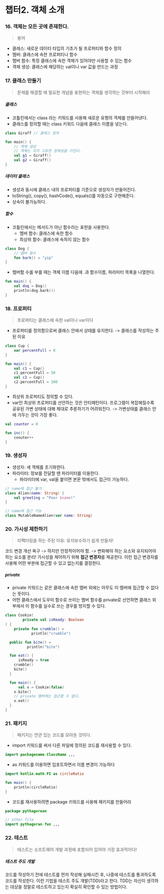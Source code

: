 # 챕터2. 객체 소개

### 16. 객체는 모든 곳에 존재한다.

> 용어

- 클래스: 새로운 데이터 타입의 기초가 될 프로퍼티와 함수 정의
- 멤버: 클래스에 속한 프로퍼티나 함수
- 멤버 함수: 특정 클래스에 속한 객체가 있어야만 사용할 수 있는 함수
- 객체 생성: 클래스에 해당하는 val이나 var 값을 만드는 과정

### 17. 클래스 만들기

> 문제를 해결할 때 필요한 개념을 표현하는 객체를 생각하는 것부터 시작해라

##### 클래스

- 코틀린에서는 class 라는 키워드를 사용해 새로운 유형의 객체를 만들어낸다.
- 클래스를 정의할 때는 class 키워드 다음에 클래스 이름을 넣는다.

```kotlin
class Giraff // 클래스 정의

fun main() {
    // 객체 생성
    // 객체는 각각 고유한 정체성을 가진다.
    val g1 = Giraff()
    val g2 = Giraff()
}
```

##### 데이터 클래스

- 생성과 동시에 클래스 내의 프로퍼티를 기준으로 생성자가 만들어진다.
- toString(), copy(), hashCode(), equals()를 자동으로 구현해준다.
- 상속이 불가능하다.

##### 함수

- 코틀린에서는 메서드가 아닌 함수라는 표현을 사용한다.
  - 멤버 함수: 클래스에 속한 함수
  - 최상위 함수: 클래스에 속하지 않는 함수

```kotlin
class Dog {
    // 멤버 함수
    fun bark() = "yip"
}
```

- 멤버함 수를 부를 때는 객체 이름 다음에 .과 함수이름, 파라미터 목록을 나열한다.

```kotlin
fun main() {
    val dog = Dog()
    println(dog.bark())
}
```

### 18. 프로퍼티

> 프로퍼티는 클래스에 속한 val이나 var이다

- 프로퍼티를 정의함으로써 클래스 안에서 상태를 유지한다. -> 클래스를 작성하는 주된 이유

```kotlin
class Cup {
    var percentFull = 0
}

fun main() {
    val c1 = Cup()
    c1.percentFull = 50
    val c2 = Cup()
    c2.percentFull = 100
}
```

- 최상위 프로퍼티도 정의할 수 있다.
- var인 최상위 프로퍼티를 선언하는 것은 안티패턴이다. 프로그램이 복잡해질수록 공유된 가변 상태에 대해 제대로 추론하기가 어려워진다. -> 가변상태를 클래스 안에 가두는 것이 가장 좋다.

```kotlin
val counter = 0

fun inc() {
    conuter++
}
```

### 19. 생성자

- 생성자: 새 객체를 초기화한다.
- 파라미터: 정보를 전달할 땐 파라미터를 이용한다.
  - 파라미터에 var, val을 붙이면 본문 밖에서도 접근이 가능하다.

```kotlin
// name에 접근 불가
class Alien(name: String) {
    val greeting = "Poor $name!"
}

// name에 접근 가능
class MutableNameAlien(var name: String)
```

### 20. 가시성 제한하기

> 리팩터링을 하는 주된 이유: 유지보수하기 쉽게 만들자!

코드 변경 개선 욕구 -> 하지만 안정적이어야 함. -> 변화해야 하는 요소와 유지되어야 하는 요소를 분리!
가시성을 제어하기 위해 <b>접근 변경자</b>를 제공한다. 이런 접근 변경자를 사용해 어떤 부분에 접근할 수 있고 없는지를 결정한다.

##### private

- private 키워드는 같은 클래스에 속한 멤버 외에는 아무도 이 멤버에 접근할 수 없다는 뜻이다.
- 어떤 클래스에서 도우미 함수로 쓰이는 멤버 함수를 private로 선언하면 클래스 외부에서 이 함수를 실수로 쓰는 경우를 방지할 수 있다.

```kotlin
class Cookie(
        private val isReady: Boolean
) {
    private fun crumble() =
            println("crumble")

  public fun bite() =
          println("bite")

  fun eat() {
      isReady = true
    crumble()
    bite()
  }

  fun main() {
      val x = Cookie(false)
    x.bite()
    // private 멤버에는 접근할 수 없다.
    x.eat()
  }
}
```

### 21. 패키지

> 패키지는 연관 있는 코드를 모아둔 것이다.

- import 키워드를 써서 다른 파일에 정의된 코드를 재사용할 수 있다.

```kotlin
import packagename.ClassName ,,,
```

- as 키워드를 이용하면 임포트하면서 이름 변경이 가능하다

```kotlin
import kotlin.math.PI as circleRatio

fun main() {
    println(circleRatio)
}
```

- 코드를 재사용하려면 package 키워드를 사용해 패키지를 만들어라

```kotlin
package pythagorean

// other file
import pythagoran.fun ,,,
```

### 22. 테스트

> 테스트는 소프트웨어 개발 과정에 포함되어 있어야 가장 효과적이다!

##### 테스트 주도 개발

코드를 작성하기 전에 테스트를 먼저 작성해 실패시킨 후, 나중에 테스트를 통과하도록 코드를 작성한다.
이런 기법을 테스트 주도 개발(TDD)라고 한다. TDD는 자신이 생각하는 대상을 정말로 테스트하고 있는지 확실히 확인할 수 있는 방법이다.
